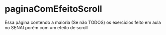 # paginaComEfeitoScroll
Essa página contendo a maioria (Se não TODOS) os exercicios feito em aula no SENAI porém com um efeito de scroll
